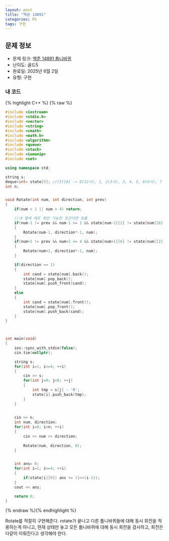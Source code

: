 ```yaml
---
layout: post
title: "백준 14891"
categories: PS
tags: 구현
---
```


## 문제 정보
- 문제 링크: [백준 14891 톱니바퀴](https://www.acmicpc.net/problem/14891)
- 난이도: 골드5
- 완료일: 2025년 6월 2일
- 유형: 구현

### 내 코드

{% highlight C++ %} {% raw %}
```C++
#include <iostream>
#include <stdio.h>
#include <vector>
#include <string>
#include <cmath>
#include <math.h>
#include <algorithm>
#include <queue>
#include <stack>
#include <iomanip>
#include <set>

using namespace std;

string s;
deque<int> state[5]; //[5][8] -> 0(12시), 1, 2(3시), 3, 4, 5, 6(9시), 7
int n;


void Rotate(int num, int direction, int prev)
{
    if(num < 1 || num > 4) return;

    //내 옆에 애도 회전 가능한 조건이면 호출
    if(num-1 != prev && num-1 >= 1 && state[num-1][2] != state[num][6])
    {
        Rotate(num-1, direction*-1, num);
    }
    if(num+1 != prev && num+1 <= 4 && state[num+1][6] != state[num][2])
    {
        Rotate(num+1, direction*-1, num);
    }   

    if(direction == 1)
    {
        int cand = state[num].back();
        state[num].pop_back();
        state[num].push_front(cand);
    }
    else
    {
        int cand = state[num].front();
        state[num].pop_front();
        state[num].push_back(cand);
    }
}



int main(void)
{   
    ios::sync_with_stdio(false);
    cin.tie(nullptr);

    string s;
    for(int i=1; i<=4; ++i)
    {
        cin >> s;
        for(int j=0; j<8; ++j)
        {
            int tmp = s[j] - '0';
            state[i].push_back(tmp);
        }
    }
    

    cin >> n;
    int num, direction;
    for(int i=0; i<n; ++i)
    {
        cin >> num >> direction; 
        
        Rotate(num, direction, 0);
    }


    int ans= 0;
    for(int i=1; i<=4; ++i)
    {
        if(state[i][0]) ans += (1<<(i-1));
    }
    cout << ans;

    return 0;
}
```
{% endraw %}{% endhighlight %}  

Rotate를 적절히 구현해준다.
rotate가 끝나고 다른 톱니바퀴들에 대해 동시 회전을 적용하는게 아니고,
현재 상태만 놓고 모든 톱니바퀴에 대해 동시 회전을 검사하고,
회전은 다같이 이뤄진다고 생각해야 한다.